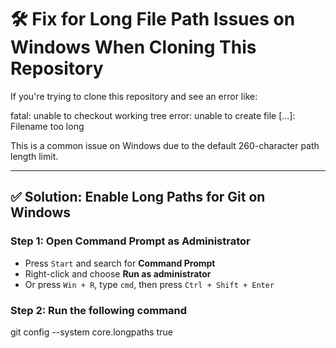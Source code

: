 # 🛠️ Fix for Long File Path Issues on Windows When Cloning This Repository

If you're trying to clone this repository and see an error like:

fatal: unable to checkout working tree
error: unable to create file [...]: Filename too long


This is a common issue on Windows due to the default 260-character path length limit.

---

## ✅ Solution: Enable Long Paths for Git on Windows

### Step 1: Open Command Prompt as Administrator

- Press `Start` and search for **Command Prompt**
- Right-click and choose **Run as administrator**
- Or press `Win + R`, type `cmd`, then press `Ctrl + Shift + Enter`

### Step 2: Run the following command

git config --system core.longpaths true

